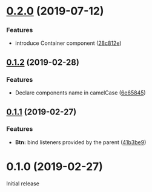 # [0.2.0](https://github.com/liip/kanbasu-vue/compare/0.1.2...0.2.0) (2019-07-12)


### Features

* introduce Container component ([28c812e](https://github.com/liip/kanbasu-vue/commit/28c812e))



## [0.1.2](https://github.com/liip/kanbasu-vue/compare/0.1.1...0.1.2) (2019-02-28)


### Features

* Declare components name in camelCase ([6e65845](https://github.com/liip/kanbasu-vue/commit/6e65845))



## [0.1.1](https://github.com/liip/kanbasu-vue/compare/0.1.0...0.1.1) (2019-02-27)


### Features

* **Btn:** bind listeners provided by the parent ([41b3be9](https://github.com/liip/kanbasu-vue/commit/41b3be9))



# 0.1.0 (2019-02-27)

Initial release

